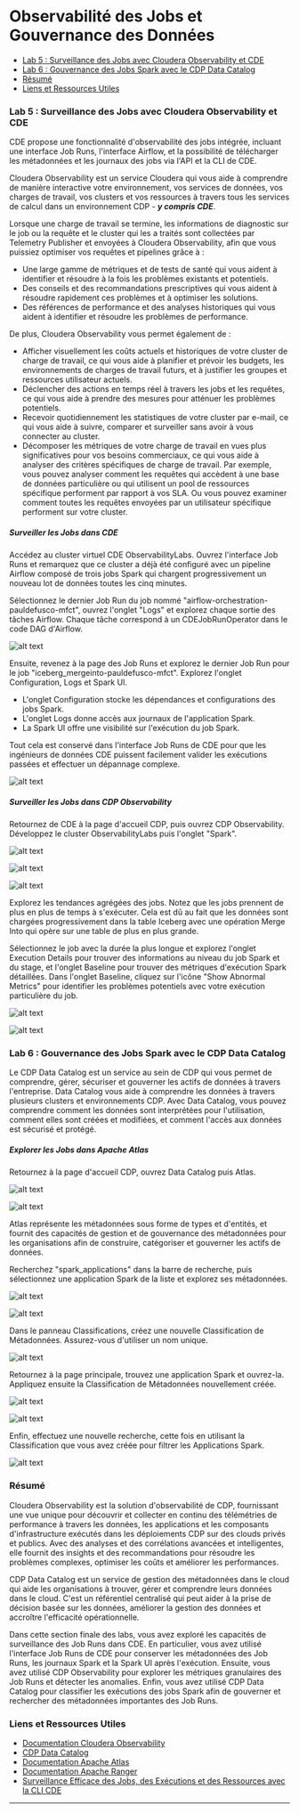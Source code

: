 # Observabilité des Jobs et Gouvernance des Données

* [Lab 5 : Surveillance des Jobs avec Cloudera Observability et CDE](https://github.com/pdefusco/CDE_121_HOL/blob/main/step_by_step_guides/french/part_03_observability.md#lab-5-surveillance-des-jobs-avec-cloudera-observability-et-cde)
* [Lab 6 : Gouvernance des Jobs Spark avec le CDP Data Catalog](https://github.com/pdefusco/CDE_121_HOL/blob/main/step_by_step_guides/french/part_03_observability.md#lab-6-gouvernance-des-jobs-spark-avec-le-cdp-data-catalog)
* [Résumé](https://github.com/pdefusco/CDE_121_HOL/blob/main/step_by_step_guides/french/part_03_observability.md#résumé)
* [Liens et Ressources Utiles](https://github.com/pdefusco/CDE_121_HOL/blob/main/step_by_step_guides/french/part_03_observability.md#liens-et-ressources-utiles)


### Lab 5 : Surveillance des Jobs avec Cloudera Observability et CDE

CDE propose une fonctionnalité d'observabilité des jobs intégrée, incluant une interface Job Runs, l'interface Airflow, et la possibilité de télécharger les métadonnées et les journaux des jobs via l'API et la CLI de CDE.

Cloudera Observability est un service Cloudera qui vous aide à comprendre de manière interactive votre environnement, vos services de données, vos charges de travail, vos clusters et vos ressources à travers tous les services de calcul dans un environnement CDP - ***y compris CDE***.

Lorsque une charge de travail se termine, les informations de diagnostic sur le job ou la requête et le cluster qui les a traités sont collectées par Telemetry Publisher et envoyées à Cloudera Observability, afin que vous puissiez optimiser vos requêtes et pipelines grâce à :

* Une large gamme de métriques et de tests de santé qui vous aident à identifier et résoudre à la fois les problèmes existants et potentiels.
* Des conseils et des recommandations prescriptives qui vous aident à résoudre rapidement ces problèmes et à optimiser les solutions.
* Des références de performance et des analyses historiques qui vous aident à identifier et résoudre les problèmes de performance.

De plus, Cloudera Observability vous permet également de :

* Afficher visuellement les coûts actuels et historiques de votre cluster de charge de travail, ce qui vous aide à planifier et prévoir les budgets, les environnements de charges de travail futurs, et à justifier les groupes et ressources utilisateur actuels.
* Déclencher des actions en temps réel à travers les jobs et les requêtes, ce qui vous aide à prendre des mesures pour atténuer les problèmes potentiels.
* Recevoir quotidiennement les statistiques de votre cluster par e-mail, ce qui vous aide à suivre, comparer et surveiller sans avoir à vous connecter au cluster.
* Décomposer les métriques de votre charge de travail en vues plus significatives pour vos besoins commerciaux, ce qui vous aide à analyser des critères spécifiques de charge de travail. Par exemple, vous pouvez analyser comment les requêtes qui accèdent à une base de données particulière ou qui utilisent un pool de ressources spécifique performent par rapport à vos SLA. Ou vous pouvez examiner comment toutes les requêtes envoyées par un utilisateur spécifique performent sur votre cluster.

##### Surveiller les Jobs dans CDE

Accédez au cluster virtuel CDE ObservabilityLabs. Ouvrez l'interface Job Runs et remarquez que ce cluster a déjà été configuré avec un pipeline Airflow composé de trois jobs Spark qui chargent progressivement un nouveau lot de données toutes les cinq minutes.

Sélectionnez le dernier Job Run du job nommé "airflow-orchestration-pauldefusco-mfct", ouvrez l'onglet "Logs" et explorez chaque sortie des tâches Airflow. Chaque tâche correspond à un CDEJobRunOperator dans le code DAG d'Airflow.

![alt text](../../img/new_airflow_run_1.png)

Ensuite, revenez à la page des Job Runs et explorez le dernier Job Run pour le job "iceberg_mergeinto-pauldefusco-mfct". Explorez l'onglet Configuration, Logs et Spark UI.

* L'onglet Configuration stocke les dépendances et configurations des jobs Spark.
* L'onglet Logs donne accès aux journaux de l'application Spark.
* La Spark UI offre une visibilité sur l'exécution du job Spark.

Tout cela est conservé dans l'interface Job Runs de CDE pour que les ingénieurs de données CDE puissent facilement valider les exécutions passées et effectuer un dépannage complexe.

![alt text](../../img/new_airflow_run_2.png)

##### Surveiller les Jobs dans CDP Observability

Retournez de CDE à la page d'accueil CDP, puis ouvrez CDP Observability. Développez le cluster ObservabilityLabs puis l'onglet "Spark".

![alt text](../../img/new_obs_1.png)

![alt text](../../img/new_obs_2.png)

![alt text](../../img/new_obs_3.png)

Explorez les tendances agrégées des jobs. Notez que les jobs prennent de plus en plus de temps à s'exécuter. Cela est dû au fait que les données sont chargées progressivement dans la table Iceberg avec une opération Merge Into qui opère sur une table de plus en plus grande.

Sélectionnez le job avec la durée la plus longue et explorez l'onglet Execution Details pour trouver des informations au niveau du job Spark et du stage, et l'onglet Baseline pour trouver des métriques d'exécution Spark détaillées. Dans l'onglet Baseline, cliquez sur l'icône "Show Abnormal Metrics" pour identifier les problèmes potentiels avec votre exécution particulière du job.

![alt text](../../img/new_obs_4.png)

![alt text](../../img/new_obs_5.png)


### Lab 6 : Gouvernance des Jobs Spark avec le CDP Data Catalog

Le CDP Data Catalog est un service au sein de CDP qui vous permet de comprendre, gérer, sécuriser et gouverner les actifs de données à travers l'entreprise. Data Catalog vous aide à comprendre les données à travers plusieurs clusters et environnements CDP. Avec Data Catalog, vous pouvez comprendre comment les données sont interprétées pour l'utilisation, comment elles sont créées et modifiées, et comment l'accès aux données est sécurisé et protégé.

##### Explorer les Jobs dans Apache Atlas

Retournez à la page d'accueil CDP, ouvrez Data Catalog puis Atlas.

![alt text](../../img/catalog_1.png)

![alt text](../../img/catalog_2.png)

Atlas représente les métadonnées sous forme de types et d'entités, et fournit des capacités de gestion et de gouvernance des métadonnées pour les organisations afin de construire, catégoriser et gouverner les actifs de données.

Recherchez "spark_applications" dans la barre de recherche, puis sélectionnez une application Spark de la liste et explorez ses métadonnées.

![alt text](../../img/catalog_3.png)

![alt text](../../img/catalog_4.png)

Dans le panneau Classifications, créez une nouvelle Classification de Métadonnées. Assurez-vous d'utiliser un nom unique.

![alt text](../../img/catalog_5.png)

Retournez à la page principale, trouvez une application Spark et ouvrez-la. Appliquez ensuite la Classification de Métadonnées nouvellement créée.

![alt text](../../img/catalog_6.png)

![alt text](../../img/catalog_7.png)

Enfin, effectuez une nouvelle recherche, cette fois en utilisant la Classification que vous avez créée pour filtrer les Applications Spark.

![alt text](../../img/catalog_8.png)


### Résumé

Cloudera Observability est la solution d'observabilité de CDP, fournissant une vue unique pour découvrir et collecter en continu des télémétries de performance à travers les données, les applications et les composants d'infrastructure exécutés dans les déploiements CDP sur des clouds privés et publics. Avec des analyses et des corrélations avancées et intelligentes, elle fournit des insights et des recommandations pour résoudre les problèmes complexes, optimiser les coûts et améliorer les performances.

CDP Data Catalog est un service de gestion des métadonnées dans le cloud qui aide les organisations à trouver, gérer et comprendre leurs données dans le cloud. C'est un référentiel centralisé qui peut aider à la prise de décision basée sur les données, améliorer la gestion des données et accroître l'efficacité opérationnelle.

Dans cette section finale des labs, vous avez exploré les capacités de surveillance des Job Runs dans CDE. En particulier, vous avez utilisé l'interface Job Runs de CDE pour conserver les métadonnées des Job Runs, les journaux Spark et la Spark UI après l'exécution. Ensuite, vous avez utilisé CDP Observability pour explorer les métriques granulaires des Job Runs et détecter les anomalies. Enfin, vous avez utilisé CDP Data Catalog pour classifier les exécutions des jobs Spark afin de gouverner et rechercher des métadonnées importantes des Job Runs.

### Liens et Ressources Utiles

* [Documentation Cloudera Observability](https://docs.cloudera.com/observability/cloud/index.html)
* [CDP Data Catalog](https://docs.cloudera.com/data-catalog/cloud/index.html)
* [Documentation Apache Atlas](https://docs.cloudera.com/cdp-reference-architectures/latest/cdp-ra-security/topics/cdp-ra-security-apache-atlas.html)
* [Documentation Apache Ranger](https://docs.cloudera.com/cdp-reference-architectures/latest/cdp-ra-security/topics/cdp-ra-security-apache-ranger.html)
* [Surveillance Efficace des Jobs, des Exécutions et des Ressources avec la CLI CDE](https://community.cloudera.com/t5/Community-Articles/Surveillance-Efficace-des-Jobs-Des-Exécutions-et-Des-Ressources-avec-la-CLI-CDE/ta-p/379893)

---
